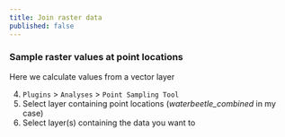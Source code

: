 ```yaml
---
title: Join raster data
published: false
---
```






### Sample raster values at point locations


Here we calculate values from a vector layer


4. `Plugins` > `Analyses` > `Point Sampling Tool`
5. Select layer containing point locations (*waterbeetle_combined* in my case)
6. Select layer(s) containing the data you want to 

